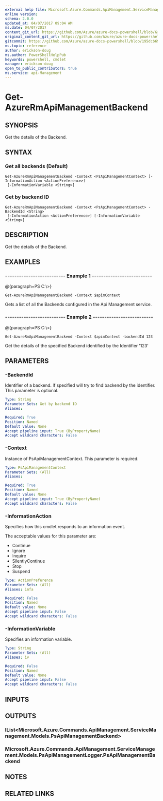 ```yaml
---
external help file: Microsoft.Azure.Commands.ApiManagement.ServiceManagement.dll-Help.xml
online version:
schema: 2.0.0
updated_at: 04/07/2017 09:04 AM
ms.date: 04/07/2017
content_git_url: https://github.com/Azure/azure-docs-powershell/blob/Graham71305/azureps-cmdlets-docs/ResourceManager/AzureRM.ApiManagement/v3.6.0/Get-AzureRmApiManagementBackend.md
original_content_git_url: https://github.com/Azure/azure-docs-powershell/blob/Graham71305/azureps-cmdlets-docs/ResourceManager/AzureRM.ApiManagement/v3.6.0/Get-AzureRmApiManagementBackend.md
gitcommit: https://github.com/Azure/azure-docs-powershell/blob/195dcb690a30a5f2c0ecd5606483862547ef544a
ms.topic: reference
author: erickson-doug
ms.author: PowerShellHelpPub
keywords: powershell, cmdlet
manager: erickson-doug
open_to_public_contributors: true
ms.service: api-Management
---
```


# Get-AzureRmApiManagementBackend

## SYNOPSIS
Get the details of the Backend.

## SYNTAX

### Get all backends (Default)
```
Get-AzureRmApiManagementBackend -Context <PsApiManagementContext> [-InformationAction <ActionPreference>]
 [-InformationVariable <String>]
```

### Get by backend ID
```
Get-AzureRmApiManagementBackend -Context <PsApiManagementContext> -BackendId <String>
 [-InformationAction <ActionPreference>] [-InformationVariable <String>]
```

## DESCRIPTION
Get the details of the Backend.

## EXAMPLES

### --------------------------  Example 1  --------------------------
@{paragraph=PS C:\\\>}

```
Get-AzureRmApiManagementBackend -Context $apimContext
```

Gets a list of all the Backends configured in the Api Management service.

### --------------------------  Example 2  --------------------------
@{paragraph=PS C:\\\>}

```
Get-AzureRmApiManagementBackend -Context $apimContext -backendId 123
```

Get the details of the specified Backend identified by the Identifier '123'

## PARAMETERS

### -BackendId
Identifier of a backend.
If specified will try to find backend by the identifier.
This parameter is optional.

```yaml
Type: String
Parameter Sets: Get by backend ID
Aliases: 

Required: True
Position: Named
Default value: None
Accept pipeline input: True (ByPropertyName)
Accept wildcard characters: False
```

### -Context
Instance of PsApiManagementContext.
This parameter is required.

```yaml
Type: PsApiManagementContext
Parameter Sets: (All)
Aliases: 

Required: True
Position: Named
Default value: None
Accept pipeline input: True (ByPropertyName)
Accept wildcard characters: False
```

### -InformationAction
Specifies how this cmdlet responds to an information event.

The acceptable values for this parameter are:

- Continue
- Ignore
- Inquire
- SilentlyContinue
- Stop
- Suspend

```yaml
Type: ActionPreference
Parameter Sets: (All)
Aliases: infa

Required: False
Position: Named
Default value: None
Accept pipeline input: False
Accept wildcard characters: False
```

### -InformationVariable
Specifies an information variable.

```yaml
Type: String
Parameter Sets: (All)
Aliases: iv

Required: False
Position: Named
Default value: None
Accept pipeline input: False
Accept wildcard characters: False
```

## INPUTS

## OUTPUTS

### IList<Microsoft.Azure.Commands.ApiManagement.ServiceManagement.Models.PsApiManagementBackend>

### Microsoft.Azure.Commands.ApiManagement.ServiceManagement.Models.PsApiManagementLogger.PsApiManagementBackend

## NOTES

## RELATED LINKS

